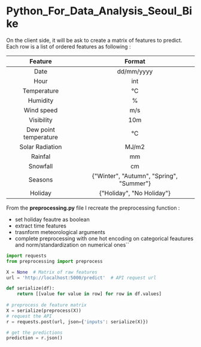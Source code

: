 # Python_For_Data_Analysis_Seoul_Bike

On the client side, it will be ask to create a matrix of features to predict. Each row is a list of ordered features as following :

|**Feature**| **Format**|
|:-:|:-:|
| Date | dd/mm/yyyy|
| Hour | int|
| Temperature | °C|
| Humidity | %|
| Wind speed | m/s|
| Visibility | 10m|
| Dew point temperature | °C|
| Solar Radiation | MJ/m2|
| Rainfal | mm|
| Snowfall | cm|
| Seasons | {"Winter", "Autumn", "Spring", "Summer"}|
| Holiday | {"Holiday", "No Holiday"}|



From the **preprocessing.py** file I recreate the preprocessing function :
- set holiday feautre as boolean 
- extract time features
- trasnform meteorological arguments
- complete preprocessing with one hot encoding on categorical feautures and norm/standardization on numerical ones``

```python
import requests
from preprocessing import preprocess

X = None  # Matrix of raw features
url = 'http://localhost:5000/predict'  # API request url

def serialize(df):
    return [[value for value in row] for row in df.values]
    
# preprocess de feature matrix
X = serialize(preprocess(X))
# request the API
r = requests.post(url, json={'inputs': serialize(X)})

# get the predictions
prediction = r.json()
```

